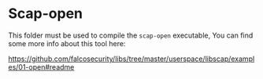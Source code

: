 # Scap-open

This folder must be used to compile the `scap-open` executable, You can find some more info about this tool here:

https://github.com/falcosecurity/libs/tree/master/userspace/libscap/examples/01-open#readme
